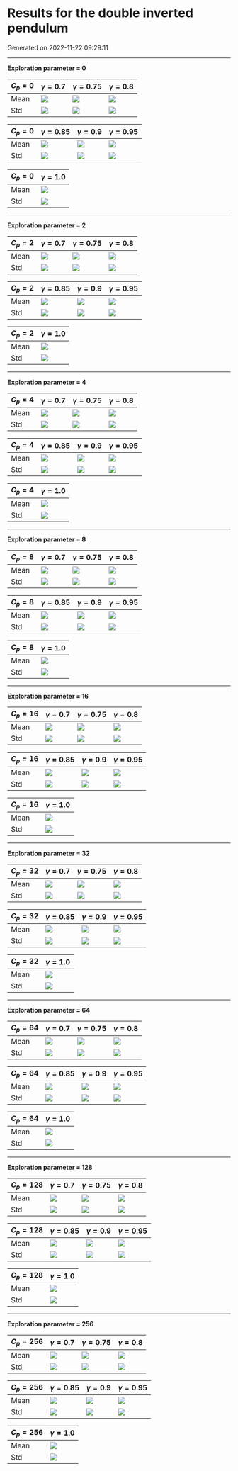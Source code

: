 # Results for the double inverted pendulum

Generated on 2022-11-22 09:29:11

---

**Exploration parameter = 0**

| $C_p=0$| $\gamma = 0.7$| $\gamma = 0.75$| $\gamma = 0.8$| 
| --- | --- | --- | --- | 
| Mean | ![](figs-inverted-pendulum/double/mean_g_0.7_cp_0.png) | ![](figs-inverted-pendulum/double/mean_g_0.75_cp_0.png) | ![](figs-inverted-pendulum/double/mean_g_0.8_cp_0.png) | 
| Std | ![](figs-inverted-pendulum/double/std_g_0.7_cp_0.png) | ![](figs-inverted-pendulum/double/std_g_0.75_cp_0.png) | ![](figs-inverted-pendulum/double/std_g_0.8_cp_0.png) | 

| $C_p=0$| $\gamma = 0.85$| $\gamma = 0.9$| $\gamma = 0.95$| 
| --- | --- | --- | --- | 
| Mean | ![](figs-inverted-pendulum/double/mean_g_0.85_cp_0.png) | ![](figs-inverted-pendulum/double/mean_g_0.9_cp_0.png) | ![](figs-inverted-pendulum/double/mean_g_0.95_cp_0.png) | 
| Std | ![](figs-inverted-pendulum/double/std_g_0.85_cp_0.png) | ![](figs-inverted-pendulum/double/std_g_0.9_cp_0.png) | ![](figs-inverted-pendulum/double/std_g_0.95_cp_0.png) | 

| $C_p=0$| $\gamma = 1.0$| 
| --- | --- | 
| Mean | ![](figs-inverted-pendulum/double/mean_g_1.0_cp_0.png) | 
| Std | ![](figs-inverted-pendulum/double/std_g_1.0_cp_0.png) | 

---

**Exploration parameter = 2**

| $C_p=2$| $\gamma = 0.7$| $\gamma = 0.75$| $\gamma = 0.8$| 
| --- | --- | --- | --- | 
| Mean | ![](figs-inverted-pendulum/double/mean_g_0.7_cp_2.png) | ![](figs-inverted-pendulum/double/mean_g_0.75_cp_2.png) | ![](figs-inverted-pendulum/double/mean_g_0.8_cp_2.png) | 
| Std | ![](figs-inverted-pendulum/double/std_g_0.7_cp_2.png) | ![](figs-inverted-pendulum/double/std_g_0.75_cp_2.png) | ![](figs-inverted-pendulum/double/std_g_0.8_cp_2.png) | 

| $C_p=2$| $\gamma = 0.85$| $\gamma = 0.9$| $\gamma = 0.95$| 
| --- | --- | --- | --- | 
| Mean | ![](figs-inverted-pendulum/double/mean_g_0.85_cp_2.png) | ![](figs-inverted-pendulum/double/mean_g_0.9_cp_2.png) | ![](figs-inverted-pendulum/double/mean_g_0.95_cp_2.png) | 
| Std | ![](figs-inverted-pendulum/double/std_g_0.85_cp_2.png) | ![](figs-inverted-pendulum/double/std_g_0.9_cp_2.png) | ![](figs-inverted-pendulum/double/std_g_0.95_cp_2.png) | 

| $C_p=2$| $\gamma = 1.0$| 
| --- | --- | 
| Mean | ![](figs-inverted-pendulum/double/mean_g_1.0_cp_2.png) | 
| Std | ![](figs-inverted-pendulum/double/std_g_1.0_cp_2.png) | 

---

**Exploration parameter = 4**

| $C_p=4$| $\gamma = 0.7$| $\gamma = 0.75$| $\gamma = 0.8$| 
| --- | --- | --- | --- | 
| Mean | ![](figs-inverted-pendulum/double/mean_g_0.7_cp_4.png) | ![](figs-inverted-pendulum/double/mean_g_0.75_cp_4.png) | ![](figs-inverted-pendulum/double/mean_g_0.8_cp_4.png) | 
| Std | ![](figs-inverted-pendulum/double/std_g_0.7_cp_4.png) | ![](figs-inverted-pendulum/double/std_g_0.75_cp_4.png) | ![](figs-inverted-pendulum/double/std_g_0.8_cp_4.png) | 

| $C_p=4$| $\gamma = 0.85$| $\gamma = 0.9$| $\gamma = 0.95$| 
| --- | --- | --- | --- | 
| Mean | ![](figs-inverted-pendulum/double/mean_g_0.85_cp_4.png) | ![](figs-inverted-pendulum/double/mean_g_0.9_cp_4.png) | ![](figs-inverted-pendulum/double/mean_g_0.95_cp_4.png) | 
| Std | ![](figs-inverted-pendulum/double/std_g_0.85_cp_4.png) | ![](figs-inverted-pendulum/double/std_g_0.9_cp_4.png) | ![](figs-inverted-pendulum/double/std_g_0.95_cp_4.png) | 

| $C_p=4$| $\gamma = 1.0$| 
| --- | --- | 
| Mean | ![](figs-inverted-pendulum/double/mean_g_1.0_cp_4.png) | 
| Std | ![](figs-inverted-pendulum/double/std_g_1.0_cp_4.png) | 

---

**Exploration parameter = 8**

| $C_p=8$| $\gamma = 0.7$| $\gamma = 0.75$| $\gamma = 0.8$| 
| --- | --- | --- | --- | 
| Mean | ![](figs-inverted-pendulum/double/mean_g_0.7_cp_8.png) | ![](figs-inverted-pendulum/double/mean_g_0.75_cp_8.png) | ![](figs-inverted-pendulum/double/mean_g_0.8_cp_8.png) | 
| Std | ![](figs-inverted-pendulum/double/std_g_0.7_cp_8.png) | ![](figs-inverted-pendulum/double/std_g_0.75_cp_8.png) | ![](figs-inverted-pendulum/double/std_g_0.8_cp_8.png) | 

| $C_p=8$| $\gamma = 0.85$| $\gamma = 0.9$| $\gamma = 0.95$| 
| --- | --- | --- | --- | 
| Mean | ![](figs-inverted-pendulum/double/mean_g_0.85_cp_8.png) | ![](figs-inverted-pendulum/double/mean_g_0.9_cp_8.png) | ![](figs-inverted-pendulum/double/mean_g_0.95_cp_8.png) | 
| Std | ![](figs-inverted-pendulum/double/std_g_0.85_cp_8.png) | ![](figs-inverted-pendulum/double/std_g_0.9_cp_8.png) | ![](figs-inverted-pendulum/double/std_g_0.95_cp_8.png) | 

| $C_p=8$| $\gamma = 1.0$| 
| --- | --- | 
| Mean | ![](figs-inverted-pendulum/double/mean_g_1.0_cp_8.png) | 
| Std | ![](figs-inverted-pendulum/double/std_g_1.0_cp_8.png) | 

---

**Exploration parameter = 16**

| $C_p=16$| $\gamma = 0.7$| $\gamma = 0.75$| $\gamma = 0.8$| 
| --- | --- | --- | --- | 
| Mean | ![](figs-inverted-pendulum/double/mean_g_0.7_cp_16.png) | ![](figs-inverted-pendulum/double/mean_g_0.75_cp_16.png) | ![](figs-inverted-pendulum/double/mean_g_0.8_cp_16.png) | 
| Std | ![](figs-inverted-pendulum/double/std_g_0.7_cp_16.png) | ![](figs-inverted-pendulum/double/std_g_0.75_cp_16.png) | ![](figs-inverted-pendulum/double/std_g_0.8_cp_16.png) | 

| $C_p=16$| $\gamma = 0.85$| $\gamma = 0.9$| $\gamma = 0.95$| 
| --- | --- | --- | --- | 
| Mean | ![](figs-inverted-pendulum/double/mean_g_0.85_cp_16.png) | ![](figs-inverted-pendulum/double/mean_g_0.9_cp_16.png) | ![](figs-inverted-pendulum/double/mean_g_0.95_cp_16.png) | 
| Std | ![](figs-inverted-pendulum/double/std_g_0.85_cp_16.png) | ![](figs-inverted-pendulum/double/std_g_0.9_cp_16.png) | ![](figs-inverted-pendulum/double/std_g_0.95_cp_16.png) | 

| $C_p=16$| $\gamma = 1.0$| 
| --- | --- | 
| Mean | ![](figs-inverted-pendulum/double/mean_g_1.0_cp_16.png) | 
| Std | ![](figs-inverted-pendulum/double/std_g_1.0_cp_16.png) | 

---

**Exploration parameter = 32**

| $C_p=32$| $\gamma = 0.7$| $\gamma = 0.75$| $\gamma = 0.8$| 
| --- | --- | --- | --- | 
| Mean | ![](figs-inverted-pendulum/double/mean_g_0.7_cp_32.png) | ![](figs-inverted-pendulum/double/mean_g_0.75_cp_32.png) | ![](figs-inverted-pendulum/double/mean_g_0.8_cp_32.png) | 
| Std | ![](figs-inverted-pendulum/double/std_g_0.7_cp_32.png) | ![](figs-inverted-pendulum/double/std_g_0.75_cp_32.png) | ![](figs-inverted-pendulum/double/std_g_0.8_cp_32.png) | 

| $C_p=32$| $\gamma = 0.85$| $\gamma = 0.9$| $\gamma = 0.95$| 
| --- | --- | --- | --- | 
| Mean | ![](figs-inverted-pendulum/double/mean_g_0.85_cp_32.png) | ![](figs-inverted-pendulum/double/mean_g_0.9_cp_32.png) | ![](figs-inverted-pendulum/double/mean_g_0.95_cp_32.png) | 
| Std | ![](figs-inverted-pendulum/double/std_g_0.85_cp_32.png) | ![](figs-inverted-pendulum/double/std_g_0.9_cp_32.png) | ![](figs-inverted-pendulum/double/std_g_0.95_cp_32.png) | 

| $C_p=32$| $\gamma = 1.0$| 
| --- | --- | 
| Mean | ![](figs-inverted-pendulum/double/mean_g_1.0_cp_32.png) | 
| Std | ![](figs-inverted-pendulum/double/std_g_1.0_cp_32.png) | 

---

**Exploration parameter = 64**

| $C_p=64$| $\gamma = 0.7$| $\gamma = 0.75$| $\gamma = 0.8$| 
| --- | --- | --- | --- | 
| Mean | ![](figs-inverted-pendulum/double/mean_g_0.7_cp_64.png) | ![](figs-inverted-pendulum/double/mean_g_0.75_cp_64.png) | ![](figs-inverted-pendulum/double/mean_g_0.8_cp_64.png) | 
| Std | ![](figs-inverted-pendulum/double/std_g_0.7_cp_64.png) | ![](figs-inverted-pendulum/double/std_g_0.75_cp_64.png) | ![](figs-inverted-pendulum/double/std_g_0.8_cp_64.png) | 

| $C_p=64$| $\gamma = 0.85$| $\gamma = 0.9$| $\gamma = 0.95$| 
| --- | --- | --- | --- | 
| Mean | ![](figs-inverted-pendulum/double/mean_g_0.85_cp_64.png) | ![](figs-inverted-pendulum/double/mean_g_0.9_cp_64.png) | ![](figs-inverted-pendulum/double/mean_g_0.95_cp_64.png) | 
| Std | ![](figs-inverted-pendulum/double/std_g_0.85_cp_64.png) | ![](figs-inverted-pendulum/double/std_g_0.9_cp_64.png) | ![](figs-inverted-pendulum/double/std_g_0.95_cp_64.png) | 

| $C_p=64$| $\gamma = 1.0$| 
| --- | --- | 
| Mean | ![](figs-inverted-pendulum/double/mean_g_1.0_cp_64.png) | 
| Std | ![](figs-inverted-pendulum/double/std_g_1.0_cp_64.png) | 

---

**Exploration parameter = 128**

| $C_p=128$| $\gamma = 0.7$| $\gamma = 0.75$| $\gamma = 0.8$| 
| --- | --- | --- | --- | 
| Mean | ![](figs-inverted-pendulum/double/mean_g_0.7_cp_128.png) | ![](figs-inverted-pendulum/double/mean_g_0.75_cp_128.png) | ![](figs-inverted-pendulum/double/mean_g_0.8_cp_128.png) | 
| Std | ![](figs-inverted-pendulum/double/std_g_0.7_cp_128.png) | ![](figs-inverted-pendulum/double/std_g_0.75_cp_128.png) | ![](figs-inverted-pendulum/double/std_g_0.8_cp_128.png) | 

| $C_p=128$| $\gamma = 0.85$| $\gamma = 0.9$| $\gamma = 0.95$| 
| --- | --- | --- | --- | 
| Mean | ![](figs-inverted-pendulum/double/mean_g_0.85_cp_128.png) | ![](figs-inverted-pendulum/double/mean_g_0.9_cp_128.png) | ![](figs-inverted-pendulum/double/mean_g_0.95_cp_128.png) | 
| Std | ![](figs-inverted-pendulum/double/std_g_0.85_cp_128.png) | ![](figs-inverted-pendulum/double/std_g_0.9_cp_128.png) | ![](figs-inverted-pendulum/double/std_g_0.95_cp_128.png) | 

| $C_p=128$| $\gamma = 1.0$| 
| --- | --- | 
| Mean | ![](figs-inverted-pendulum/double/mean_g_1.0_cp_128.png) | 
| Std | ![](figs-inverted-pendulum/double/std_g_1.0_cp_128.png) | 

---

**Exploration parameter = 256**

| $C_p=256$| $\gamma = 0.7$| $\gamma = 0.75$| $\gamma = 0.8$| 
| --- | --- | --- | --- | 
| Mean | ![](figs-inverted-pendulum/double/mean_g_0.7_cp_256.png) | ![](figs-inverted-pendulum/double/mean_g_0.75_cp_256.png) | ![](figs-inverted-pendulum/double/mean_g_0.8_cp_256.png) | 
| Std | ![](figs-inverted-pendulum/double/std_g_0.7_cp_256.png) | ![](figs-inverted-pendulum/double/std_g_0.75_cp_256.png) | ![](figs-inverted-pendulum/double/std_g_0.8_cp_256.png) | 

| $C_p=256$| $\gamma = 0.85$| $\gamma = 0.9$| $\gamma = 0.95$| 
| --- | --- | --- | --- | 
| Mean | ![](figs-inverted-pendulum/double/mean_g_0.85_cp_256.png) | ![](figs-inverted-pendulum/double/mean_g_0.9_cp_256.png) | ![](figs-inverted-pendulum/double/mean_g_0.95_cp_256.png) | 
| Std | ![](figs-inverted-pendulum/double/std_g_0.85_cp_256.png) | ![](figs-inverted-pendulum/double/std_g_0.9_cp_256.png) | ![](figs-inverted-pendulum/double/std_g_0.95_cp_256.png) | 

| $C_p=256$| $\gamma = 1.0$| 
| --- | --- | 
| Mean | ![](figs-inverted-pendulum/double/mean_g_1.0_cp_256.png) | 
| Std | ![](figs-inverted-pendulum/double/std_g_1.0_cp_256.png) | 
